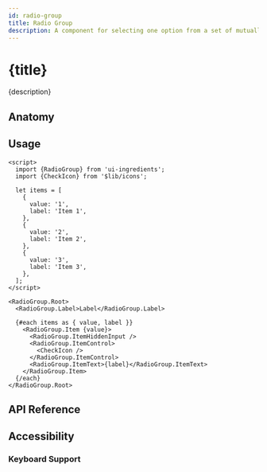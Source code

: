 ```yaml
---
id: radio-group
title: Radio Group
description: A component for selecting one option from a set of mutually exclusive choices.
---
```


# {title}

{description}

<demo>

## Anatomy

<anatomy>

## Usage

```svelte
<script>
  import {RadioGroup} from 'ui-ingredients';
  import {CheckIcon} from '$lib/icons';

  let items = [
    {
      value: '1',
      label: 'Item 1',
    },
    {
      value: '2',
      label: 'Item 2',
    },
    {
      value: '3',
      label: 'Item 3',
    },
  ];
</script>

<RadioGroup.Root>
  <RadioGroup.Label>Label</RadioGroup.Label>

  {#each items as { value, label }}
    <RadioGroup.Item {value}>
      <RadioGroup.ItemHiddenInput />
      <RadioGroup.ItemControl>
        <CheckIcon />
      </RadioGroup.ItemControl>
      <RadioGroup.ItemText>{label}</RadioGroup.ItemText>
    </RadioGroup.Item>
  {/each}
</RadioGroup.Root>
```

## API Reference

<api>

## Accessibility

### Keyboard Support

<keyboard-support>
